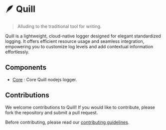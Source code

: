 # 🪶 Quill

> Alluding to the traditional tool for writing.

Quill is a lightweight, cloud-native logger designed for elegant standardized logging. It offers efficient resource usage and seamless integration, empowering you to customize log levels and add contextual information effortlessly.

## Components

- [Core](./packages/core/) : Core Quill nodejs logger.

## Contributions

We welcome contributions to Quill! If you would like to contribute, please fork the repository and submit a pull request.

Before contributing, please read our [contributing guidelines](./CONTRIBUTING.md).
